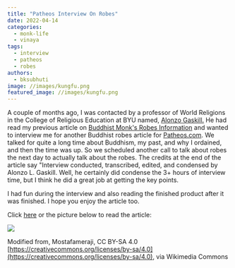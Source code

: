 ```yaml
---
title: "Patheos Interview On Robes"
date: 2022-04-14
categories: 
  - monk-life
  - vinaya
tags: 
  - interview
  - patheos
  - robes
authors: 
  - bksubhuti
image: //images/kungfu.png
featured_image: //images/kungfu.png
---
```


A couple of months ago, I was contacted by a professor of World Religions in the College of Religious Education at BYU named, [Alonzo Gaskill.](https://religion.byu.edu/directory/alonzo-gaskill) He had read my previous article on [Buddhist Monk's Robes Information](https://americanmonk.org/buddhist-monks-robes-information/) and wanted to interview me for another Buddhist robes article for [Patheos.com](https://www.patheos.com/religion-behind-the-scenes/how-are-buddhist-monastic-robes-made-and-used). We talked for quite a long time about Buddhism, my past, and why I ordained, and then the time was up. So we scheduled another call to talk about robes the next day to actually talk about the robes. The credits at the end of the article say "Interview conducted, transcribed, edited, and condensed by Alonzo L. Gaskill. Well, he certainly did condense the 3+ hours of interview time, but I think he did a great job at getting the key points.

I had fun during the interview and also reading the finished product after it was finished. I hope you enjoy the article too.

Click [here](https://www.patheos.com/religion-behind-the-scenes/how-are-buddhist-monastic-robes-made-and-used) or the picture below to read the article:

[![](/images/kungfu.png)](https://www.patheos.com/religion-behind-the-scenes/how-are-buddhist-monastic-robes-made-and-used)

Modified from, Mostafameraji, CC BY-SA 4.0 [https://creativecommons.org/licenses/by-sa/4.0](https://creativecommons.org/licenses/by-sa/4.0), via Wikimedia Commons